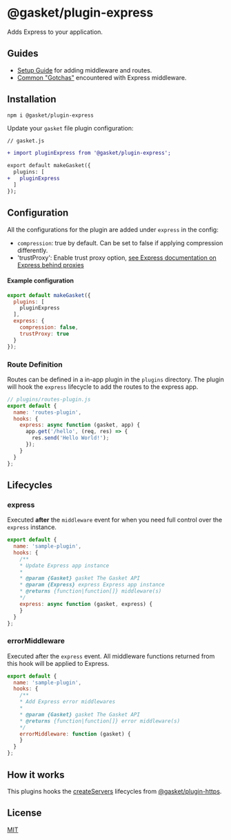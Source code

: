 # @gasket/plugin-express

Adds Express to your application.

## Guides

- [Setup Guide] for adding middleware and routes.
- [Common "Gotchas"] encountered with Express middleware.

## Installation

```
npm i @gasket/plugin-express
```

Update your `gasket` file plugin configuration:

```diff
// gasket.js

+ import pluginExpress from '@gasket/plugin-express';

export default makeGasket({
  plugins: [
+   pluginExpress
  ]
});
```

## Configuration

All the configurations for the plugin are added under `express` in the config:

- `compression`: true by default. Can be set to false if applying compression
  differently.
- 'trustProxy': Enable trust proxy option, [see Express documentation on Express behind proxies](https://expressjs.com/en/guide/behind-proxies.html)

#### Example configuration

```js
export default makeGasket({
  plugins: [
    pluginExpress
  ],
  express: {
    compression: false,
    trustProxy: true
  }
});
```
### Route Definition

Routes can be defined in a in-app plugin in the `plugins` directory. The plugin will hook the `express` lifecycle to add the routes to the express app.

```js
// plugins/routes-plugin.js
export default {
  name: 'routes-plugin',
  hooks: {
    express: async function (gasket, app) {
      app.get('/hello', (req, res) => {
        res.send('Hello World!');
      });
    }
  }
};
```

## Lifecycles

### express

Executed **after** the `middleware` event for when you need full control over
the `express` instance.

```js
export default {
  name: 'sample-plugin',
  hooks: {
    /**
    * Update Express app instance
    *
    * @param {Gasket} gasket The Gasket API
    * @param {Express} express Express app instance
    * @returns {function|function[]} middleware(s)
    */
    express: async function (gasket, express) {
    }
  }
};
```

### errorMiddleware

Executed after the `express` event. All middleware functions returned from this
hook will be applied to Express.

```js
export default {
  name: 'sample-plugin',
  hooks: {
    /**
    * Add Express error middlewares
    *
    * @param {Gasket} gasket The Gasket API
    * @returns {function|function[]} error middleware(s)
    */
    errorMiddleware: function (gasket) {
    }
  }
};
```

## How it works

This plugins hooks the [createServers] lifecycles from [@gasket/plugin-https].

## License

[MIT](./LICENSE.md)

<!-- LINKS -->

[Setup Guide]:docs/setup.md
[Common "Gotchas"]:docs/gotchas.md

[@gasket/plugin-https]:/packages/gasket-plugin-https/README.md
[createServers]:/packages/gasket-plugin-https/README.md#createservers
